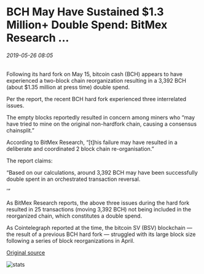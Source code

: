 # BCH May Have Sustained $1.3 Million+ Double Spend: BitMex Research ...

###### 2019-05-26 08:05

Following its hard fork on May 15, bitcoin cash (BCH) appears to have experienced a two-block chain reorganization resulting in a 3,392 BCH (about $1.35 million at press time) double spend.

Per the report, the recent BCH hard fork experienced three interrelated issues.

The empty blocks reportedly resulted in concern among miners who “may have tried to mine on the original non-hardfork chain, causing a consensus chainsplit.”

According to BitMex Research, “\[t\]his failure may have resulted in a deliberate and coordinated 2 block chain re-organisation.”

The report claims:

“Based on our calculations, around 3,392 BCH may have been successfully double spent in an orchestrated transaction reversal.

’”

As BitMex Research reports, the above three issues during the hard fork resulted in 25 transactions (moving 3,392 BCH) not being included in the reorganized chain, which constitutes a double spend.

As Cointelegraph reported at the time, the bitcoin SV (BSV) blockchain — the result of a previous BCH hard fork — struggled with its large block size following a series of block reorganizations in April.

[Original source](https://cointelegraph.com/news/bch-may-have-sustained-13-million-double-spend-bitmex-research)

![stats](https://c.statcounter.com/11760860/0/a89fa40b/1/ "stats")